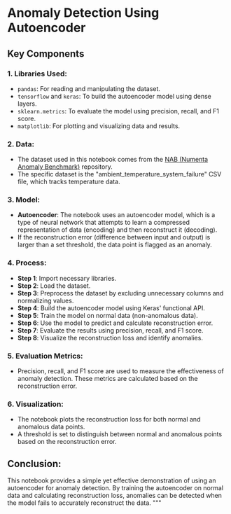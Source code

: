 # Anomaly Detection Using Autoencoder

## Key Components

### 1. Libraries Used:
- `pandas`: For reading and manipulating the dataset.
- `tensorflow` and `keras`: To build the autoencoder model using dense layers.
- `sklearn.metrics`: To evaluate the model using precision, recall, and F1 score.
- `matplotlib`: For plotting and visualizing data and results.

### 2. Data:
- The dataset used in this notebook comes from the [NAB (Numenta Anomaly Benchmark)](https://github.com/numenta/NAB) repository.
- The specific dataset is the "ambient_temperature_system_failure" CSV file, which tracks temperature data.

### 3. Model:
- **Autoencoder**: The notebook uses an autoencoder model, which is a type of neural network that attempts to learn a compressed representation of data (encoding) and then reconstruct it (decoding).
- If the reconstruction error (difference between input and output) is larger than a set threshold, the data point is flagged as an anomaly.

### 4. Process:
- **Step 1**: Import necessary libraries.
- **Step 2**: Load the dataset.
- **Step 3**: Preprocess the dataset by excluding unnecessary columns and normalizing values.
- **Step 4**: Build the autoencoder model using Keras' functional API.
- **Step 5**: Train the model on normal data (non-anomalous data).
- **Step 6**: Use the model to predict and calculate reconstruction error.
- **Step 7**: Evaluate the results using precision, recall, and F1 score.
- **Step 8**: Visualize the reconstruction loss and identify anomalies.

### 5. Evaluation Metrics:
- Precision, recall, and F1 score are used to measure the effectiveness of anomaly detection. These metrics are calculated based on the reconstruction error.

### 6. Visualization:
- The notebook plots the reconstruction loss for both normal and anomalous data points.
- A threshold is set to distinguish between normal and anomalous points based on the reconstruction error.

## Conclusion:
This notebook provides a simple yet effective demonstration of using an autoencoder for anomaly detection. By training the autoencoder on normal data and calculating reconstruction loss, anomalies can be detected when the model fails to accurately reconstruct the data.
"""


